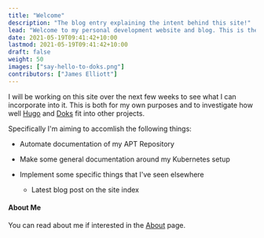 ```yaml
---
title: "Welcome"
description: "The blog entry explaining the intent behind this site!"
lead: "Welcome to my personal development website and blog. This is the place were I document my journey with technology and as a developer."
date: 2021-05-19T09:41:42+10:00
lastmod: 2021-05-19T09:41:42+10:00
draft: false
weight: 50
images: ["say-hello-to-doks.png"]
contributors: ["James Elliott"]
---
```


I will be working on this site over the next few weeks to see what I can
incorporate into it. This is both for my own purposes and to investigate
how well [Hugo](https://gohugo.io/) and [Doks](https://getdoks.org/)
fit into other projects.

Specifically I'm aiming to accomlish the following things:

- Automate documentation of my APT Repository

- Make some general documentation around my Kubernetes setup

- Implement some specific things that I've seen elsewhere

  - Latest blog post on the site index

#### About Me

You can read about me if interested in the [About](../../about) page.
